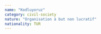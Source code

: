 ```yaml
---
name: "Kodluyoruz"
category: civil-society
nature: "Organisation à but non lucratif"
nationality: TUR
---
```

